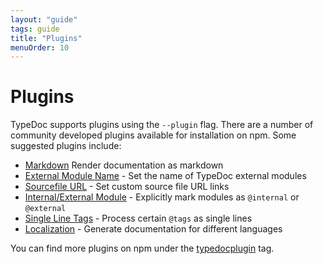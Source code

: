 ```yaml
---
layout: "guide"
tags: guide
title: "Plugins"
menuOrder: 10
---
```


# Plugins

TypeDoc supports plugins using the `--plugin` flag. There are a number of community developed
plugins available for installation on npm. Some suggested plugins include:

- [Markdown](https://github.com/tgreyuk/typedoc-plugin-markdown) Render documentation as markdown
- [External Module Name](https://github.com/christopherthielen/typedoc-plugin-external-module-name) - Set the name of TypeDoc external modules
- [Sourcefile URL](https://github.com/gdelmas/typedoc-plugin-sourcefile-url) - Set custom source file URL links
- [Internal/External Module](https://github.com/christopherthielen/typedoc-plugin-internal-external) - Explicitly mark modules as `@internal` or `@external`
- [Single Line Tags](https://github.com/christopherthielen/typedoc-plugin-single-line-tags) - Process certain `@tags` as single lines
- [Localization](https://github.com/IgniteUI/typedoc-plugin-localization) - Generate documentation for different languages

You can find more plugins on npm under the [typedocplugin](https://www.npmjs.com/search?q=keywords:typedocplugin) tag.
